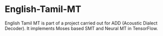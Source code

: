 # English-Tamil-MT
English Tamil MT is part of a project carried out for ADD (Acoustic Dialect Decoder). It implements Moses based SMT and Neural MT in TensorFlow.
